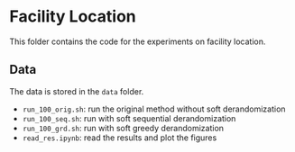 # Facility Location

This folder contains the code for the experiments on facility location.

## Data

The data is stored in the `data` folder.

- `run_100_orig.sh`: run the original method without soft derandomization
- `run_100_seq.sh`: run with soft sequential derandomization
- `run_100_grd.sh`: run with soft greedy derandomization
- `read_res.ipynb`: read the results and plot the figures
